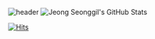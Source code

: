 ![header](https://capsule-render.vercel.app/api?type=Waving&color=0:C6CDE9,25:9BAEF3,50:B8A7EA,75:B387D6,100:AF65B9&height=300&section=header&text=Hi%20there%20👋&fontSize=60&fontColor=FFFFFF)
![Jeong Seonggil's GitHub Stats](https://github-readme-stats.vercel.app/api?username=JeongSeonggil&show_icons=true&theme=nightowl)

[![Hits](https://hits.seeyoufarm.com/api/count/incr/badge.svg?url=https%3A%2F%2Fgithub.com%2FJeongSeonggil&count_bg=%23B8A7EA&title_bg=%239BAEF3&icon=&icon_color=%23E7E7E7&title=%F0%9F%8C%8D&edge_flat=false)](https://github.com/JeongSeonggil)
